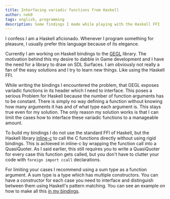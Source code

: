 ```yaml
---
title: Interfacing variadic functions from Haskell
author: nek0
tags: english, programming
description: Some findings I made while playing with the Haskell FFI
---
```


I confess I am a Haskell aficionado. Whenever I program something for pleasure, I usually prefer this
language because of its elegance.

Currently I am working on Haskell bindings to the [GEGL](http://www.gegl.org/) library. The motivation
behind this my desire to dabble in Game development and I have the need for a library to draw on SDL
Surfaces. I am obviously not really a fan of the easy solutions and I try to learn new things. Like using
the Haskell FFI.

While writing the bindings I encountered the problem, that GEGL exposes variadic functions in its header
which I need to interface. This poses a serious Problem for Haskell because the number of function
arguments has to be constant. There is simply no way defining a function without knowing how many
arguments it has and of what type each argument is. This stays true even for my solution. The only reason
my solution works is that I can limit the cases how to interface these variadic functions to a manageable
amount.

To build my bindings I do not use the standard FFI of Haskell, but the Haskell library
[inline-c](http://hackage.haskell.org/package/inline-c) to call the C functions directly without using
rigid bindings. This is achieved in inline-c by wrapping the function call into a QuasiQuoter. As I said
earlier, this still requires you to write a QuasiQuoter for every case this function gets called, but you
don't have to clutter your code with `foreign import ccall` declarations.

For limiting your cases I recommend using a sum type as a function argument. A sum type is a type which
has multiple constructors. You can have a constructor for each case you need to interface and distinguish
between them using Haskell's pattern matching. You can see an example on how to make all this
[in my bindings](https://github.com/nek0/gegl/blob/a393f8651c1c00a42e24ee475e39089b66488e4c/src/GEGL/FFI/Node.hs).
